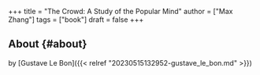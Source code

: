 +++
title = "The Crowd: A Study of the Popular Mind"
author = ["Max Zhang"]
tags = ["book"]
draft = false
+++

## About {#about}

by [Gustave Le Bon]({{< relref "20230515132952-gustave_le_bon.md" >}})
